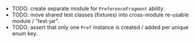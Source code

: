 - TODO: create separate module for `PreferenceFragment` ability.
- TODO: move shared test classes (fixtures) into cross-module re-usable module / "test-jar".
- TODO: assert that only one `Pref` instance is created / added per unique enum key.
